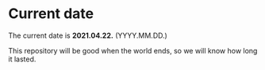 # Current date

The current date is **2021.04.22.** (YYYY.MM.DD.)

This repository will be good when the world ends, so we will know how long it lasted.